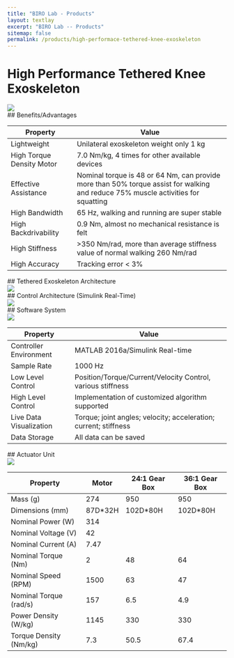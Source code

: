 ```yaml
---
title: "BIRO Lab - Products"
layout: textlay
excerpt: "BIRO Lab -- Products"
sitemap: false
permalink: /products/high-performace-tethered-knee-exoskeleton
---
```


# High Performance Tethered Knee Exoskeleton


<div>
<img src="{{ site.url }}{{ site.baseurl }}/images/productImages/High_Performance_Tethered_Knee_Exoskeleton_Overview.png" class="product-specs-image-center">
</div>

<div class="product-specs-subheading" markdown="1">
## Benefits/Advantages
</div>

<table class="table table-bordered">
  <thead>
    <tr>
      <th scope="col">Property</th>
      <th scope="col">Value</th>
    </tr>
  </thead>
  <tbody>
    <tr>
      <td>Lightweight</td>
      <td>Unilateral exoskeleton weight only 1 kg</td>
    </tr>
    <tr>
      <td>High Torque Density Motor</td>
      <td>7.0 Nm/kg, 4 times for other available devices</td>
    </tr>
    <tr>
      <td>Effective Assistance</td>
      <td>Nominal torque is 48 or 64 Nm, can provide more than 50% torque assist for walking and reduce 75% muscle activities for squatting</td>
    </tr>
    <tr>
      <td>High Bandwidth</td>
      <td>65 Hz, walking and running are super stable</td>
    </tr>
    <tr>
      <td>High Backdrivability</td>
      <td>0.9 Nm, almost no mechanical resistance is felt</td>
    </tr>
    <tr>
      <td>High Stiffness</td>
      <td>>350 Nm/rad, more than average stiffness value of normal walking 260 Nm/rad</td>
    </tr>
    <tr>
      <td>High Accuracy</td>
      <td>Tracking error < 3%</td>
    </tr>
    
  </tbody>
</table>

<div class="product-specs-subheading" markdown="1">
## Tethered Exoskeleton Architecture
</div>

<div>
<img src="{{ site.url }}{{ site.baseurl }}/images/productImages/High_Performance_Tethered_Knee_Exoskeleton_Architecture.png" class="product-specs-image-center">
</div>

<div class="product-specs-subheading" markdown="1">
## Control Architecture (Simulink Real-Time)
</div>

<div>
<img src="{{ site.url }}{{ site.baseurl }}/images/productImages/High_Performance_Tethered_Knee_Exoskeleton_Control_Architecture.png" class="product-specs-image-center">
</div>

<div class="product-specs-subheading" markdown="1">
## Software System
</div>

<div>
<img src="{{ site.url }}{{ site.baseurl }}/images/productImages/High_Performance_Tethered_Knee_Exoskeleton_Software_System.png" class="product-specs-image-center">
</div>

<table class="table table-bordered">
  <thead>
    <tr>
      <th scope="col">Property</th>
      <th scope="col">Value</th>
    </tr>
  </thead>
  <tbody>
    <tr>
      <td>Controller Environment</td>
      <td>MATLAB 2016a/Simulink Real-time</td>
    </tr>
    <tr>
      <td>Sample Rate</td>
      <td>1000 Hz</td>
    </tr>
    <tr>
      <td>Low Level Control</td>
      <td>Position/Torque/Current/Velocity Control, various stiffness</td>
    </tr>
    <tr>
      <td>High Level Control</td>
      <td>Implementation of customized algorithm supported</td>
    </tr>
    <tr>
      <td>Live Data Visualization</td>
      <td>Torque; joint angles; velocity; acceleration; current; stiffness</td>
    </tr>
    <tr>
      <td>Data Storage</td>
      <td>All data can be saved</td>
    </tr>
    
  </tbody>
</table>

<div class="product-specs-subheading" markdown="1">
## Actuator Unit
</div>

<div>
<img src="{{ site.url }}{{ site.baseurl }}/images/productImages/High_Performance_Tethered_Knee_Exoskeleton_Actuator_Unit.png" class="product-specs-image-center">
</div>

<table class="table table-bordered">
  <thead>
    <tr>
      <th scope="col">Property</th>
      <th scope="col">Motor</th>
      <th scope="col">24:1 Gear Box</th>
      <th scope="col">36:1 Gear Box</th>
    </tr>
  </thead>
  <tbody>
    <tr>
      <td>Mass (g)</td>
      <td>274</td>
      <td>950</td>
      <td>950</td>
    </tr>
    <tr>
      <td>Dimensions (mm)</td>
      <td>87D*32H</td>
      <td>102D*80H</td>
      <td>102D*80H</td>
    </tr>
    <tr>
      <td>Nominal Power (W)</td>
      <td colspan="3">314</td>
    </tr>
    <tr>
      <td>Nominal Voltage (V)</td>
      <td colspan="3">42</td>
    </tr>
    <tr>
      <td>Nominal Current (A)</td>
      <td colspan="3">7.47</td>
    </tr>
    <tr>
      <td>Nominal Torque (Nm)</td>
      <td>2</td>
      <td>48</td>
      <td>64</td>
    </tr>
    <tr>
      <td>Nominal Speed (RPM)</td>
      <td>1500</td>
      <td>63</td>
      <td>47</td>
    </tr>
    <tr>
      <td>Nominal Torque (rad/s)</td>
      <td>157</td>
      <td>6.5</td>
      <td>4.9</td>
    </tr>
    <tr>
      <td>Power Density (W/kg)</td>
      <td>1145</td>
      <td>330</td>
      <td>330</td>
    </tr>
    <tr>
      <td>Torque Density (Nm/kg)</td>
      <td>7.3</td>
      <td>50.5</td>
      <td>67.4</td>
    </tr>
    
  </tbody>
</table>